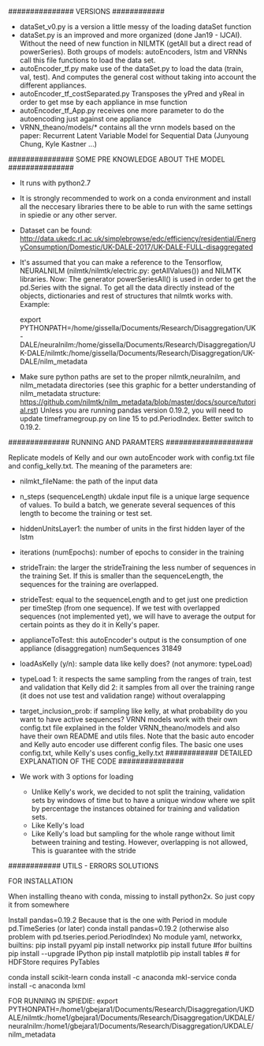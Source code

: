 ﻿###############  VERSIONS ############

- dataSet_v0.py is a version a little messy of the loading dataSet function
- dataSet.py is an improved and more organized (done Jan19 - IJCAI). Without the need of new function in NILMTK (getAll but a direct read of powerSeries). Both groups of models: autoEncoders, lstm and VRNNs call this file functions to load the data set.
- autoEncoder_tf.py make use of the dataSet.py to load the data (train, val, test). And computes the general cost without taking into account the different appliances.
- autoEncoder_tf_costSeparated.py Transposes the yPred and yReal in order to get mse by each appliance in mse function
- autoEncoder_tf_App.py receives one more parameter to do the autoencoding just against one appliance
- VRNN_theano/models/* contains all the vrnn models based on the paper: Recurrent Latent Variable Model for Sequential Data (Junyoung Chung, Kyle Kastner ...)


###############   SOME PRE KNOWLEDGE ABOUT THE MODEL   ###############

- It runs with python2.7
- It is strongly recommended to work on a conda environment and install all the neccesary libraries there to be able to run with the same settings in spiedie or any other server.
- Dataset can be found: http://data.ukedc.rl.ac.uk/simplebrowse/edc/efficiency/residential/EnergyConsumption/Domestic/UK-DALE-2017/UK-DALE-FULL-disaggregated
- It's assumed that you can make a reference to the Tensorflow, NEURALNILM (nilmtk/nilmtk/electric.py: getAllValues()) and NILMTK libraries. Now: The generator powerSeriesAll() is used in order to get the pd.Series with the signal. To get all the data directly instead of the objects, dictionaries and rest of structures that nilmtk works with. Example:

	export PYTHONPATH=/home/gissella/Documents/Research/Disaggregation/UK-DALE/neuralnilm:/home/gissella/Documents/Research/Disaggregation/UK-DALE/nilmtk:/home/gissella/Documents/Research/Disaggregation/UK-DALE/nilm_metadata

- Make sure python paths are set to the proper nilmtk,neuralnilm, and nilm_metadata directories (see this graphic for a better understanding of nilm_metadata structure: https://github.com/nilmtk/nilm_metadata/blob/master/docs/source/tutorial.rst)
Unless you are running pandas version 0.19.2, you will need to update timeframegroup.py on line 15 to pd.PeriodIndex. Better switch to 0.19.2.


##############        RUNNING AND PARAMTERS   ####################

Replicate models of Kelly and our own autoEncoder work with config.txt file and config_kelly.txt. The meaning of the parameters are:
- nilmkt_fileName: the path of the input data
- n_steps (sequenceLength) ukdale input file is a unique large sequence of values. To build a batch, we generate several sequences of this length to become the training or test set.
- hiddenUnitsLayer1: the number of units in the first hidden layer of the lstm
- iterations (numEpochs): number of epochs to consider in the training
- strideTrain: the larger the strideTraining the less number of sequences in the training Set. If this is smaller than the sequenceLength, the sequences for the 
training are overlapped.
- strideTest: equal to the sequenceLength and to get just one prediction per timeStep (from one sequence). If we test with overlapped sequences (not implemented yet), we will have to average the output for certain points as they do it in Kelly's paper.
- applianceToTest: this autoEncoder's output is the consumption of one appliance (disaggregation)
numSequences 31849
- loadAsKelly (y/n): sample data like kelly does? (not anymore: typeLoad)
- typeLoad
	1: it respects the same sampling from the ranges of train, test and validation that Kelly did
	2:  it samples from all over the training range (it does not use test and validation range) without overalapping
- target_inclusion_prob: if sampling like kelly, at what probability do you want to have active sequences?
VRNN models work with their own config.txt file explained in the folder VRNN_theano/models and also have their own README and utils files.
Note that the basic auto encoder and Kelly auto encoder use different config files. The basic one uses config.txt, while Kelly's uses config_kelly.txt
############       DETAILED EXPLANATION OF THE CODE   ###############

- We work with 3 options for loading
	- Unlike Kelly's work, we decided to not split the training, validation sets by windows of time but to have a unique window where we split by percentage the instances obtained for training and validation sets.
	- Like Kelly's load
	- Like Kelly's load but sampling for the whole range without limit between training and testing. However, overlapping is not allowed, This is guarantee with the stride


############    UTILS - ERRORS SOLUTIONS

FOR INSTALLATION

When installing theano with conda, missing to install python2x. So just copy it from somewhere

Install pandas=0.19.2 Because that is the one with Period in module pd.TimeSeries (or later)
conda install pandas=0.19.2 (otherwise also problem with pd.tseries.period.PeriodIndex)
No module yaml, networkx, builtins:
pip install pyyaml
pip install networkx
pip install future #for builtins
pip install --upgrade IPython
pip install matplotlib
pip install tables # for  HDFStore requires PyTables

conda install scikit-learn
conda install -c anaconda mkl-service
conda install -c anaconda lxml


FOR RUNNING IN SPIEDIE:
export PYTHONPATH=/home1/gbejara1/Documents/Research/Disaggregation/UKDALE/nilmtk:/home1/gbejara1/Documents/Research/Disaggregation/UKDALE/neuralnilm:/home1/gbejara1/Documents/Research/Disaggregation/UKDALE/nilm_metadata
